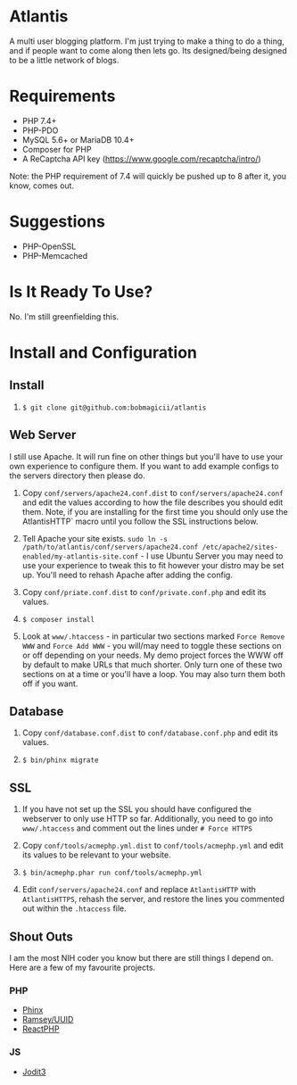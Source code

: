 # Atlantis

A multi user blogging platform. I'm just trying to make a thing to do a thing, and if people want to come along then lets go. Its designed/being designed to be a little network of blogs.

# Requirements

* PHP 7.4+
* PHP-PDO
* MySQL 5.6+ or MariaDB 10.4+
* Composer for PHP
* A ReCaptcha API key (https://www.google.com/recaptcha/intro/)

Note: the PHP requirement of 7.4 will quickly be pushed up to 8 after it, you know, comes out.

# Suggestions

* PHP-OpenSSL
* PHP-Memcached

# Is It Ready To Use?

No. I'm still greenfielding this.

# Install and Configuration

## Install

1) `$ git clone git@github.com:bobmagicii/atlantis`

## Web Server

I still use Apache. It will run fine on other things but you'll have to use your own experience to configure them. If you want to add example configs to the servers directory then please do.

1) Copy `conf/servers/apache24.conf.dist` to `conf/servers/apache24.conf` and edit the values according to how the file describes you should edit them. Note, if you are installing for the first time you should only use the AtlantisHTTP` macro until you follow the SSL instructions below.

2) Tell Apache your site exists. `sudo ln -s /path/to/atlantis/conf/servers/apache24.conf /etc/apache2/sites-enabled/my-atlantis-site.conf` - I use Ubuntu Server you may need to use your experience to tweak this to fit however your distro may be set up. You'll need to rehash Apache after adding the config.

3) Copy `conf/priate.conf.dist` to `conf/private.conf.php` and edit its values.

4) `$ composer install`

5) Look at `www/.htaccess` - in particular two sections marked `Force Remove WWW` and `Force Add WWW` - you will/may need to toggle these sections on or off depending on your needs. My demo project forces the WWW off by default to make URLs that much shorter. Only turn one of these two sections on at a time or you'll have a loop. You may also turn them both off if you want.

## Database

1) Copy `conf/database.conf.dist` to `conf/database.conf.php` and edit its values.

2) `$ bin/phinx migrate`

## SSL

1) If you have not set up the SSL you should have configured the webserver to only use HTTP so far. Additionally, you need to go into `www/.htaccess` and comment out the lines under `# Force HTTPS`

2) Copy `conf/tools/acmephp.yml.dist` to `conf/tools/acmephp.yml` and edit its values
to be relevant to your website.

3) `$ bin/acmephp.phar run conf/tools/acmephp.yml`

4) Edit `conf/servers/apache24.conf` and replace `AtlantisHTTP` with `AtlantisHTTPS`, rehash the server, and restore the lines you commented out within the `.htaccess` file.

## Shout Outs

I am the most NIH coder you know but there are still things I depend on. Here are a few of my favourite projects.

### PHP

* [Phinx](https://github.com/cakephp/phinx)
* [Ramsey/UUID](https://github.com/ramsey/uuid)
* [ReactPHP](https://github.com/reactphp)

### JS

* [Jodit3](https://xdsoft.net/jodit/)


